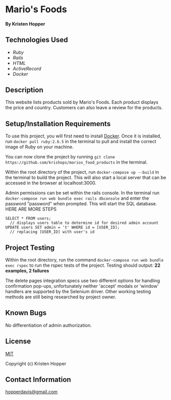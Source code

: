 # Mario's Foods

#### By Kristen Hopper

## Technologies Used

* _Ruby_
* _Rails_
* _HTML_
* _ActiveRecord_
* _Docker_

## Description

This website lists products sold by Mario's Foods. Each product displays the price and country. Customers can also leave a review for the products.

## Setup/Installation Requirements

To use this project, you will first need to install [Docker](https://docs.docker.com/get-docker/). Once it is installed, run `docker pull ruby:2.6.5` in the terminal to pull and install the correct image of Ruby on your machine.

You can now clone the project by running `git clone https://github.com/krishops/marios_food_products` in the terminal.

Within the root directory of the project, run `docker-compose up --build` in the terminal to build the project. This will also start a local server that can be accessed in the browser at localhost:3000. 

Admin permissions can be set within the rails console. In the terminal run `docker-compose run web bundle exec rails dbconsole` and enter the password "password" when prompted. This will start the SQL database. HERE ARE MORE STEPS

```
SELECT * FROM users;
  // displays users table to determine id for desired admin account
UPDATE users SET admin = 't' WHERE id = [USER_ID];
  // replacing [USER_ID] with user's id
```

## Project Testing

Within the root directory, run the command `docker-compose run web bundle exec rspec` to run the rspec tests of the project.
Testing should output: **22 examples, 2 failures**

The delete pages integration specs use two different options for handling confirmation pop-ups, unfortunately neither 'accept' modals or 'window' handlers are supported by the Selenium driver. Other working testing methods are still being researched by project owner.

## Known Bugs

No differentiation of admin authorization.

## License

[MIT](https://opensource.org/licenses/MIT)

Copyright (c) Kristen Hopper

## Contact Information

hopperdavis@gmail.com


